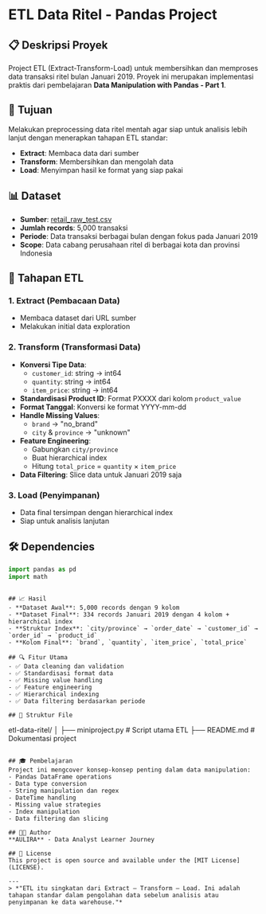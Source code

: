 # ETL Data Ritel - Pandas Project

## 📋 Deskripsi Proyek
Project ETL (Extract-Transform-Load) untuk membersihkan dan memproses data transaksi ritel bulan Januari 2019. Proyek ini merupakan implementasi praktis dari pembelajaran **Data Manipulation with Pandas - Part 1**.

## 🎯 Tujuan
Melakukan preprocessing data ritel mentah agar siap untuk analisis lebih lanjut dengan menerapkan tahapan ETL standar:
- **Extract**: Membaca data dari sumber
- **Transform**: Membersihkan dan mengolah data
- **Load**: Menyimpan hasil ke format yang siap pakai

## 📊 Dataset
- **Sumber**: [retail_raw_test.csv](https://storage.googleapis.com/dqlab-dataset/retail_raw_test.csv)
- **Jumlah records**: 5,000 transaksi
- **Periode**: Data transaksi berbagai bulan dengan fokus pada Januari 2019
- **Scope**: Data cabang perusahaan ritel di berbagai kota dan provinsi Indonesia

## 🔧 Tahapan ETL

### 1. Extract (Pembacaan Data)
- Membaca dataset dari URL sumber
- Melakukan initial data exploration

### 2. Transform (Transformasi Data)
- **Konversi Tipe Data**: 
  - `customer_id`: string → int64
  - `quantity`: string → int64  
  - `item_price`: string → int64
- **Standardisasi Product ID**: Format PXXXX dari kolom `product_value`
- **Format Tanggal**: Konversi ke format YYYY-mm-dd
- **Handle Missing Values**:
  - `brand` → "no_brand"
  - `city` & `province` → "unknown"
- **Feature Engineering**:
  - Gabungkan `city/province`
  - Buat hierarchical index
  - Hitung `total_price` = `quantity` × `item_price`
- **Data Filtering**: Slice data untuk Januari 2019 saja

### 3. Load (Penyimpanan)
- Data final tersimpan dengan hierarchical index
- Siap untuk analisis lanjutan

## 🛠️ Dependencies
```python
import pandas as pd
import math
```


```

## 📈 Hasil
- **Dataset Awal**: 5,000 records dengan 9 kolom
- **Dataset Final**: 334 records Januari 2019 dengan 4 kolom + hierarchical index
- **Struktur Index**: `city/province` → `order_date` → `customer_id` → `order_id` → `product_id`
- **Kolom Final**: `brand`, `quantity`, `item_price`, `total_price`

## 🔍 Fitur Utama
- ✅ Data cleaning dan validation
- ✅ Standardisasi format data
- ✅ Missing value handling
- ✅ Feature engineering
- ✅ Hierarchical indexing
- ✅ Data filtering berdasarkan periode

## 📝 Struktur File
```
etl-data-ritel/
│
├── miniproject.py              # Script utama ETL
├── README.md                   # Dokumentasi project
```

## 🎓 Pembelajaran
Project ini mengcover konsep-konsep penting dalam data manipulation:
- Pandas DataFrame operations
- Data type conversion
- String manipulation dan regex
- DateTime handling
- Missing value strategies
- Index manipulation
- Data filtering dan slicing

## 👨‍💻 Author
**AULIRA** - Data Analyst Learner Journey

## 📄 License
This project is open source and available under the [MIT License](LICENSE).

---
> *"ETL itu singkatan dari Extract – Transform – Load. Ini adalah tahapan standar dalam pengolahan data sebelum analisis atau penyimpanan ke data warehouse."*